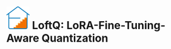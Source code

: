 # <img src="asset/loftq_logo_mini.png" alt="LoftQ_logo" style="zoom:100%;" /> LoftQ: LoRA-Fine-Tuning-Aware Quantization

